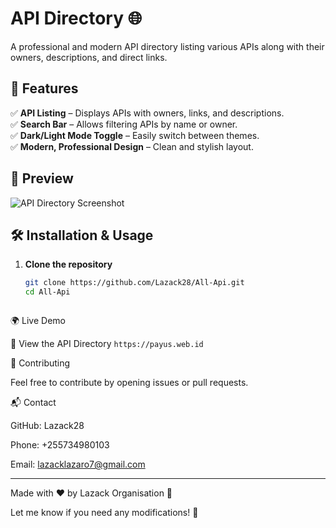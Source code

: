 
# API Directory 🌐

A professional and modern API directory listing various APIs along with their owners, descriptions, and direct links.

## 🚀 Features  
✅ **API Listing** – Displays APIs with owners, links, and descriptions.  
✅ **Search Bar** – Allows filtering APIs by name or owner.  
✅ **Dark/Light Mode Toggle** – Easily switch between themes.  
✅ **Modern, Professional Design** – Clean and stylish layout.  

## 📸 Preview  
![API Directory Screenshot](https://i.imgur.com/boala0Y.jpeg)

## 🛠 Installation & Usage  
1. **Clone the repository**  
   ```sh
   git clone https://github.com/Lazack28/All-Api.git
   cd All-Api



🌍 Live Demo

🔗 View the API Directory
      ```https://payus.web.id```

🤝 Contributing

Feel free to contribute by opening issues or pull requests.

📬 Contact

GitHub: Lazack28

Phone: +255734980103

Email: lazacklazaro7@gmail.com



---

Made with ❤️ by Lazack Organisation 🚀


Let me know if you need any modifications! 🚀

